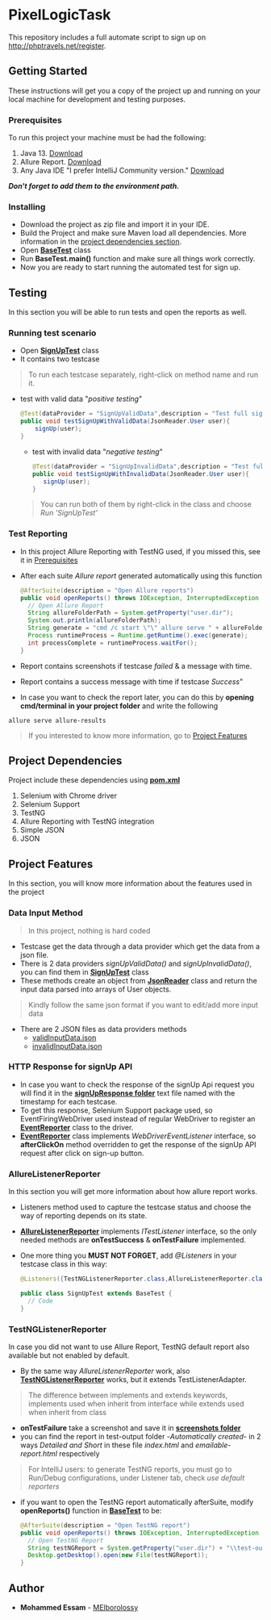 # PixelLogicTask

This repository includes a full automate script to sign up on <http://phptravels.net/register>.

## Getting Started

These instructions will get you a copy of the project up and running on your local machine for development and testing purposes.

### Prerequisites

To run this project your machine must be had the following:

1. Java 13. [Download](https://www.oracle.com/java/technologies/javase-jdk13-downloads.html)
2. Allure Report. [Download](https://repo1.maven.org/maven2/io/qameta/allure/allure-commandline/2.13.3/allure-commandline-2.13.3.zip)
3. Any Java IDE "I prefer IntelliJ Community version." [Download](https://www.jetbrains.com/idea/download/)

***Don't forget to add them to the environment path.***

### Installing

- Download the project as zip file and import it in your IDE.
- Build the Project and make sure Maven load all dependencies. More information in the [project dependencies section](#project-dependencies).
- Open [**BaseTest**] class
- Run **BaseTest.main()** function and make sure all things work correctly.
- Now you are ready to start running the automated test for sign up.

## Testing

In this section you will be able to run tests and open the reports as well.

### Running test scenario

- Open [**SignUpTest**] class
- It contains two testcase

> To run each testcase separately, right-click on method name and run it.

- test with valid data "*positive testing*"

    ```java
    @Test(dataProvider = "SignUpValidData",description = "Test full sign up scenario with 2 valid cases")
    public void testSignUpWithValidData(JsonReader.User user){
        signUp(user);
    }
    ```

  - test with invalid data "*negative testing*"

    ```java
    @Test(dataProvider = "SignUpInvalidData",description = "Test full sign up scenario with all invalid cases")
    public void testSignUpWithInvalidData(JsonReader.User user){
       signUp(user);
    }
    ```

   > You can run both of them by right-click in the class and choose *Run 'SignUpTest'*

### Test Reporting

- In this project Allure Reporting with TestNG used, if you missed this, see it in [Prerequisites](#prerequisites)

- After each suite *Allure report* generated automatically using this function

    ```java
    @AfterSuite(description = "Open Allure reports")
    public void openReports() throws IOException, InterruptedException {
      // Open Allure Report
      String allureFolderPath = System.getProperty("user.dir");
      System.out.println(allureFolderPath);
      String generate = "cmd /c start \"\" allure serve " + allureFolderPath + "\\allure-results";
      Process runtimeProcess = Runtime.getRuntime().exec(generate);
      int processComplete = runtimeProcess.waitFor();
    }
    ```
  
- Report contains screenshots if testcase *failed* & a message with time.
- Report contains a success message with time if testcase *Success*"

- In case you want to check the report later, you can do this by **opening cmd/terminal in your project folder** and write the following

```shell script
allure serve allure-results
```

> If you interested to know more information, go to [Project Features](#allurelistenerreporter)

## Project Dependencies

Project include these dependencies using [**pom.xml**]

1. Selenium with Chrome driver
2. Selenium Support
3. TestNG
4. Allure Reporting with TestNG integration
5. Simple JSON
6. JSON

## Project Features

In this section, you will know more information about the features used in the project

### Data Input Method

>In this project, nothing is hard coded

- Testcase get the data through a data provider which get the data from a json file.
- There is 2 data providers *signUpValidData()* and *signUpInvalidData()*, you can find them in [**SignUpTest**] class
- These methods create an object from [**JsonReader**] class and return the input data parsed into arrays of User objects.

> Kindly follow the same json format if you want to edit/add more input data

- There are 2 JSON files as data providers methods
  - [validInputData.json]
  - [invalidInputData.json]

### HTTP Response for signUp API

- In case you want to check the response of the signUp Api request you will find it in the [**signUpResponse folder**] text file named with the timestamp for each testcase.
- To get this response, Selenium Support package used, so EventFiringWebDriver used instead of regular WebDriver to register an [**EventReporter**] class to the driver.
- [**EventReporter**] class implements *WebDriverEventListener* interface, so **afterClickOn** method overridden to get the response of the signUp API request after click on sign-up button.

### AllureListenerReporter

In this section you will get more information about how allure report works.

- Listeners method used to capture the testcase status and choose the way of reporting depends on its state.
- [**AllureListenerReporter**] implements *ITestListener* interface, so the only needed methods are **onTestSuccess** & **onTestFailure** implemented.
- One more thing you **MUST NOT FORGET**, add *@Listeners* in your testcase class in this way:

    ```java
    @Listeners({TestNGListenerReporter.class,AllureListenerReporter.class})

    public class SignUpTest extends BaseTest {
      // Code
    }
    ```

### TestNGListenerReporter

In case you did not want to use Allure Report, TestNG default report also available but not enabled by default.

- By the same way *AllureListenerReporter* work, also [**TestNGListenerReporter**] works, but it extends TestListenerAdapter.

> The difference between implements and extends keywords, implements used when inherit from interface while extends used when inherit from class

- **onTestFailure** take a screenshot and save it in [**screenshots folder**]
- you can find the report in test-output folder -*Automatically created*- in 2 ways *Detailed and Short* in these file *index.html* and *emailable-report.html* respectively

> For IntelliJ users: to generate TestNG reports, you must go to Run/Debug configurations, under Listener tab, check *use default reporters*

- if you want to open the TestNG report automatically afterSuite, modify **openReports()** function in [**BaseTest**] to be:

    ```java
    @AfterSuite(description = "Open TestNG report")
    public void openReports() throws IOException, InterruptedException {
      // Open TestNG Report
      String testNGReport = System.getProperty("user.dir") + "\\test-output\\index.html";
      Desktop.getDesktop().open(new File(testNGReport));
    }
    ```

## Author

- **Mohammed Essam** - [MElborolossy](https://github.com/MElborolossy)

[**BaseTest**]:(../blob/master/src/test/java/base/BaseTest.java)
[**SignUpTest**]:(..blob/master/src/test/java/registerPageTests/SignUpTest.java)
[**pom.xml**]:(..blob/master/pom.xml)
[**JsonReader**]:(..blob/master/src/main/java/utils/JsonReader.java)
[validInputData.json]:(..blob/master/resources/validInputData.json)
[invalidInputData.json]:(..blob/master/resources/invalidInputData.json)
[**signUpResponse folder**]:(..tree/master/resources/signUpResponse)
[**EventReporter**]:(..blob/master/src/main/java/utils/EventReporter.java)
[**AllureListenerReporter**]:(..blob/master/src/test/java/base/AllureListenerReporter.java)
[**TestNGListenerReporter**]:(..blob/master/src/test/java/base/TestNGListenerReporter.java)
[**screenshots folder**]:(..tree/master/resources/screenshots)
